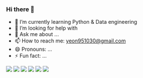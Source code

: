 ### Hi there 👋

- 🌱 I’m currently learning Python & Data engineering
- 🤔 I’m looking for help with 
- 💬 Ask me about ...
- 📫 How to reach me: yeon951030@gmail.com
- 😄 Pronouns: ...
- ⚡ Fun fact: ...

<img src="https://img.shields.io/badge/Python-3766AB?style=flat-square&logo=Python&logoColor=white"/></a>
<img src="https://img.shields.io/badge/PyCharm-31B404?style=flat-square&logo=PyCharm&logoColor=white"/></a>
<img src="https://img.shields.io/badge/json-FF8000?style=flat-square&logo=json&logoColor=white"/></a>
<img src="https://img.shields.io/badge/Git-FFFF00?style=flat-square&logo=Git&logoColor=white"/></a>
<img src="https://img.shields.io/badge/NumPy-0B2F3A?style=flat-square&logo=numpy&logoColor=white"/></a>
<img src="https://img.shields.io/badge/pandas-0B0B61?style=flat-square&logo=pandas&logoColor=white"/></a>

